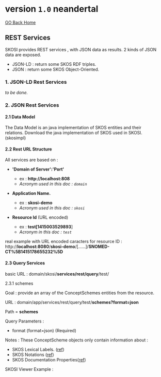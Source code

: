 # version `1.0` neandertal
[GO Back Home](index.md)
## REST Services
SKOSI provides REST services , with JSON data as results.
2 kinds of JSON data are exposed.

* JSON-LD : return some SKOS RDF triples.
* JSON	: return some SKOS Object-Oriented.

### 1. JSON-LD Rest Services
*to be done.* 
### 2. JSON Rest Services
#### 2.1 Data Model
The Data Model is an java implementation of SKOS entities and their relations.
Download the java implementation of SKOS used in SKOSI. 
(skosimpl)

#### 2.2 Rest URL Structure
All services are based on : 

* **'Domain of Server':'Port'**		
	* ex : **http://localhost:808** 
	* *Acronym used in this doc : `domain`*

* **Application Name.**	
	* ex : **skosi-demo** 
	* *Acronym used in this doc : `skosi`* 
* **Resource Id** (URL encoded)
	* ex : **test[1415003529893**]
	* *Acronym in this doc : `test`*

real example with URL encoded caracters for resource ID :
http://**localhost:8080**/**skosi-demo**/[......]/**SNOMED-CT%5B1415178655232%5D**

#### 2.3 Query Services
basic URL  : domain/skosi/**services/rest/query**/test/

2.3.1 schemes

Goal : provide an array of the ConceptSchemes entities from the resource.

URL : domain/app/services/rest/query/test/**schemes?format=json**

Path  = **schemes**

Query Parameters :

 * format (format=json) (Required)
 
Notes : These ConceptScheme objects only contain information about :

* SKOS Lexical Labels. ([ref](http://www.w3.org/TR/skos-reference/#labels))
* SKOS Notations ([ref](http://www.w3.org/TR/skos-reference/#notations))
* SKOS Documentation Properties([ref](http://www.w3.org/TR/skos-reference/#notes))

SKOSI Viewer Example : 






